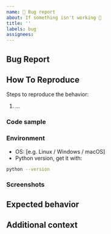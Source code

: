 ```yaml
---
name: 🐛 Bug report
about: If something isn't working 🔧
title: ''
labels: bug
assignees:
---
```


## Bug Report

<!-- A clear and concise description of what the bug is. -->

## How To Reproduce

Steps to reproduce the behavior:

1. ...

### Code sample

<!-- If applicable, attach a minimal code sample to reproduce the decried issue. -->

### Environment

- OS: [e.g. Linux / Windows / macOS]
- Python version, get it with:

```bash
python --version
```

### Screenshots

<!-- If applicable, add screenshots to help explain your problem. -->

## Expected behavior

<!-- A clear and concise description of what you expected to happen. -->

## Additional context

<!-- Add any other context about the problem here. -->
